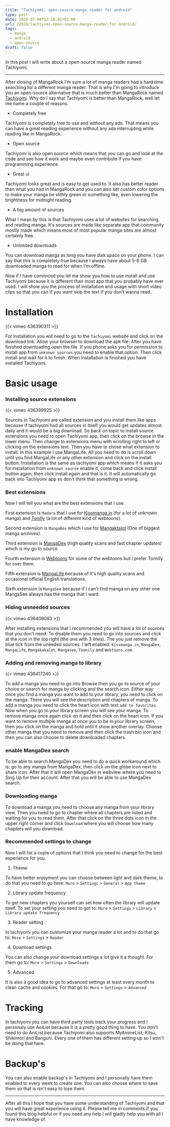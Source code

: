 ```yaml
---
title: "Tachiyomi: open-source manga reader for android"
type: post
date: 2020-07-08T13:10:02+02:00
url: /2020/tachiyomi-open-source-manga-reader-for-android/
tags:
  - manga
  - android
  - open-source
draft: false
---
```


In this post I will write about a open-source manga reader named Tachiyomi.

<!--more-->

---

After closing of MangaRock I'm sure a lot of manga readers had a hard time searching for a different manga reader. That is why I'm going to introduce you an open-source alternative that is much better than MangaRock named [Tachiyomi](https://tachiyomi.org/). Why do I say that Tachiyomi is better than MangaRock, well let me name a couple of reasons.

- Completely free

Tachiyomi is completely free to use and without any ads. That means you can have a great reading experience without any ads interrupting while reading like in MangaRock.

- Open source

Tachiyomi is also open source which means that you can go and look at the code and see how it work and maybe even contribute if you have programming experience.

- Great ui

Tachiyomi looks great and is easy to get used to. It also has better reader than what you had in MangaRock and you can also set custom color options to make your manga be slithly green or something like, even lowering the brightness for midnight reading.

- A big amount of sources

What I mean by this is that Tachiyomi uses a lot of websites for searching and reading manga. It's sources are made like separate app that community mostly made which means most of most popular manga sites are almost certainly free.

- Unlimited downloads

You can download manga as long you have disk space on your phone. I can say that this is completely true because I always have about 5-6 GB downloaded manga to read for when I'm offline.

Now if I have convinced you let me show you how to use install and use Tachiyomi because it is different than most app that you probably have ever used. I will show you the process of installation and usage with short video clips so that you can if you want skip the text if you don't wanna read.

# Installation

{{< vimeo 436390311 >}}

For installation you will need to go to the `Tachiyomi` website and click on the download link. Allow your browser to download the apk file. After you have finished downloading open the file. If you phone asks you for permission to install app from `unknown sources` you need to enable that option. Then click install and wait for it to finish. When installation is finished you have installed Tachiyomi.

# Basic usage

### Installing source extensions

{{< vimeo 436399925 >}}

Sources in Tachiyomi are called extension and you install them like apps because if tachiyomi had all sources in itself you would get updates almost daily and it would be a big download. So back on topic to install source extensions you need to open Tachiyomi app, then click on the browse in the lower menu. Then change to extensions menu with scrolling right to left or clicking on the extensions text. Then you have to chose what extension to install. In this example I use MangaLife. All you need to do is scroll down until you find MangaLife or any other extension and click on the install button. Installation is the same as tachiyomi app which means if it asks you for installation from `unknown source` enable it, come back and click install button again, then click install again and that is it. It will automatically go back into Tachiyomi app so don't think that something is wrong.

### Best extensions

Now I will tell you what are the best extensions that I use.

First extension is `Madara` that I use for [Kissmanga.in](https://kissmanga.in/) (for a lot of unknown manga) and [Tonilly](https://toonily.com/) (a lot of different kind of webtoons).

Second extension is `MangaBox` which I use for [Mangaktalot](https://mangakakalot.com/) (One of biggest manga archives). 

Third extension is [MangaDex](https://mangadex.org/) (high quality scans and fast chapter updates) which is my go to source. 

Fourth extension is [Webtoons](https://www.webtoons.com/en/) for some of the webtoons but I prefer Tonnily for over them.

Fifth extension is [MangaLife](https://manga4life.com/) because of it's high quality scans and occasional official English translations.

Sixth extension is `MangaSee` because if I can't find manga on any other one MangaSee always has the manga that I want.

### Hiding unneeded sources

{{< vimeo 436408083 >}}

After installing extensions that I recommended you will have a lot of sources that you don't need. To disable them you need to go into sources and click at the icon in the top right (the one with 3 lines). The you just remove the blue tick from the uneeded sources. I left enabled: `Kissmanga.in`, `MangaDex`, `MangaLife`, `Mangakakalot`, `Mangasee`, `Toonily` and `Webtoons.com`.

### Adding and removing manga to library

{{< vimeo 436417240 >}}

To add a manga you need to go into Browse then you go to source of your choice or search for manga by clicking and the search icon. Either way once you find a manga you want to add to your library, you need to click on the manga. There you will see the description and chapters of manga. To add a manga you need to click the heart icon with  text `add to favorites`. Now when you go to your library screen you will see your manga. To remove manga once again click on it and then click on the heart icon. If you want to remove multiple manga at once you to be in your library screen, then you click on the manga and hold until it show another overlay. Choose other manga that you need to remove and then click the trash bin icon and then you can also choose to delete downloaded chapters.

### enable MangaDex search

To be able to search MangaDex you need to do a quick workaround which is: go to any manga from MangaDex, then click on the globe icon next to share icon. After that it will open MangaDex in webview where you need to Sing Up for their account. After that you will be able to use MangaDex search.

### Downloading manga

To download a manga you need to choose any manga from your library view. Then you need to go to chapter where all chapters are listed and waiting for you to read them. After that click on the three dots icon in the upper right corner and click `Download` where you will choose how many chapters will you download.

### Recommended settings to change

Now I will list a cople of options that I think you need to change for the best experience for you.

1. Theme

To have better enjoyment you can choose between light and dark theme, to do that you need to go here: `More` > `Settings` > `General` > `App theme`

2. Library update frequency

To get new chapters you yourself can set how often the library will update itself. To set your setting you need to got to: `More` > `Settings` > `Library` > `Library update frequency`

3. Reader setting

In tachiyomi you can customize your manga reader a lot and to do that go to: `More` > `Settings` > `Reader`

4. Download settings

You can also change your download settings a lot give it a thought. For them go to: `More` > `Settings` > `Downloads`

5. Advanced

It is also a good idea to go to advanced settings at least every month to clean cache and cookies. For that go to: `More` > `Settings` > `Advanced`

# Tracking

In tachiyomi you can have third party tools track your progress and I personaly use AniList because It is a pretty good thing to have. You don't need to do AniList because Tachiyomi also supports MyAnimeList, Kitsu, Shikimori and Banguni. Every one of them has different setting up so I won't be doing that here.

# Backup's

You can also enable backup's in Tachiyomi and I personally have them enabled to every week to create one. You can also choose where to save them so that is isn't easy to lose them.

---

After all this I hope that you have some understanding of Tachiyomi and that you will have great experience using it. Please tell me in comments if you found this blog helpful or if you need any help I will gladly help you with all I have knowledge of.
